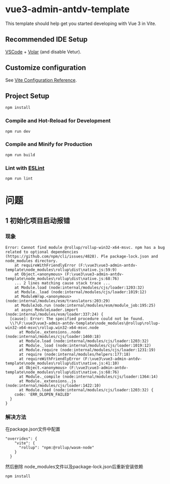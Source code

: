 # vue3-admin-antdv-template

This template should help get you started developing with Vue 3 in Vite.

## Recommended IDE Setup

[VSCode](https://code.visualstudio.com/) + [Volar](https://marketplace.visualstudio.com/items?itemName=Vue.volar) (and disable Vetur).

## Customize configuration

See [Vite Configuration Reference](https://vite.dev/config/).

## Project Setup

```sh
npm install
```

### Compile and Hot-Reload for Development

```sh
npm run dev
```

### Compile and Minify for Production

```sh
npm run build
```

### Lint with [ESLint](https://eslint.org/)

```sh
npm run lint
```

# 问题

## 1 初始化项目启动报错

### 现象

```code
Error: Cannot find module @rollup/rollup-win32-x64-msvc. npm has a bug related to optional dependencies (https://github.com/npm/cli/issues/4828). Ple package-lock.json and node_modules directory.
    at requireWithFriendlyError (F:\vue3\vue3-admin-antdv-template\node_modules\rollup\dist\native.js:59:9)
    at Object.<anonymous> (F:\vue3\vue3-admin-antdv-template\node_modules\rollup\dist\native.js:68:76)
    ... 2 lines matching cause stack trace ...
    at Module.load (node:internal/modules/cjs/loader:1203:32)
    at Module._load (node:internal/modules/cjs/loader:1019:12)
    at ModuleWrap.<anonymous> (node:internal/modules/esm/translators:203:29)
    at ModuleJob.run (node:internal/modules/esm/module_job:195:25)
    at async ModuleLoader.import (node:internal/modules/esm/loader:337:24) {
  [cause]: Error: The specified procedure could not be found.
  \\?\F:\vue3\vue3-admin-antdv-template\node_modules\@rollup\rollup-win32-x64-msvc\rollup.win32-x64-msvc.node
      at Module._extensions..node (node:internal/modules/cjs/loader:1460:18)
      at Module.load (node:internal/modules/cjs/loader:1203:32)
      at Module._load (node:internal/modules/cjs/loader:1019:12)
      at Module.require (node:internal/modules/cjs/loader:1231:19)
      at require (node:internal/modules/helpers:177:18)
      at requireWithFriendlyError (F:\vue3\vue3-admin-antdv-template\node_modules\rollup\dist\native.js:41:10)
      at Object.<anonymous> (F:\vue3\vue3-admin-antdv-template\node_modules\rollup\dist\native.js:68:76)
      at Module._compile (node:internal/modules/cjs/loader:1364:14)
      at Module._extensions..js (node:internal/modules/cjs/loader:1422:10)
      at Module.load (node:internal/modules/cjs/loader:1203:32) {
    code: 'ERR_DLOPEN_FAILED'
  }
}

```

### 解决方法

在package.json文件中配置

```code
"overrides": {
    "vite": {
      "rollup": "npm:@rollup/wasm-node"
    }
  }
```

然后删除 node_modules文件以及package-lock.json后重新安装依赖

```
npm install
```
